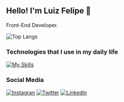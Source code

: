 ## Hello! I'm Luiz Felipe 👋

Front-End Developer.

![Top Langs](https://github-readme-stats.vercel.app/api/top-langs/?username=luizfeborgex&layout=compact&theme=dark)

### Technologies that I use in my daily life

[![My Skills](https://skillicons.dev/icons?i=html,css,js,tailwind,bootstrap,git)](https://skillicons.dev)

### Social Media

[![Instagran](https://img.shields.io/badge/Instagram-E4405F?style=for-the-badge&logo=instagram&logoColor=white)](https://instagram.com/luizf.x)
[![Twitter](https://img.shields.io/badge/Twitter-1DA1F2?style=for-the-badge&logo=twitter&logoColor=white)](https://x.com/luizfe_borgex)
[![Linkedin](https://img.shields.io/badge/LinkedIn-0077B5?style=for-the-badge&logo=linkedin&logoColor=white)](https://www.linkedin.com/in/luizfeborgex)
